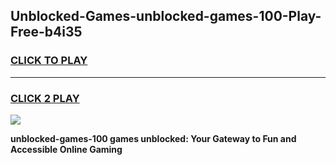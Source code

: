 
## Unblocked-Games-unblocked-games-100-Play-Free-b4i35
<h3>
<a href="https://premium76.site?title=unblocked-games-100&ref=19M">CLICK TO PLAY</a></h3>
<hr>

<h3>
<a href="https://premium76.site?title=unblocked-games-100&ref=19M">CLICK 2 PLAY</a>
  
</h3>

<a href="https://premium76.site?title=unblocked-games-100&ref=19M"><img src="https://clearcache.store/games.png"></a>


**unblocked-games-100 games unblocked: Your Gateway to Fun and Accessible Online Gaming**
